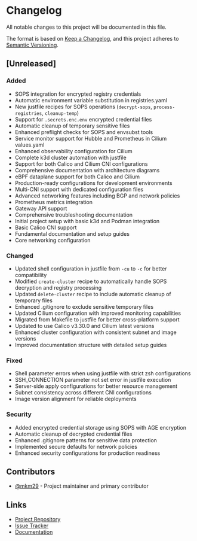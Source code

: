 # Changelog

All notable changes to this project will be documented in this file.

The format is based on [Keep a Changelog](https://keepachangelog.com/en/1.1.0/),
and this project adheres to [Semantic Versioning](https://semver.org/spec/v2.0.0.html).

## [Unreleased]

### Added

- SOPS integration for encrypted registry credentials
- Automatic environment variable substitution in registries.yaml
- New justfile recipes for SOPS operations (`decrypt-sops`, `process-registries`, `cleanup-temp`)
- Support for `.secrets.enc.env` encrypted credential files
- Automatic cleanup of temporary sensitive files
- Enhanced preflight checks for SOPS and envsubst tools
- Service monitor support for Hubble and Prometheus in Cilium values.yaml
- Enhanced observability configuration for Cilium
- Complete k3d cluster automation with justfile
- Support for both Calico and Cilium CNI configurations
- Comprehensive documentation with architecture diagrams
- eBPF dataplane support for both Calico and Cilium
- Production-ready configurations for development environments
- Multi-CNI support with dedicated configuration files
- Advanced networking features including BGP and network policies
- Prometheus metrics integration
- Gateway API support
- Comprehensive troubleshooting documentation
- Initial project setup with basic k3d and Podman integration
- Basic Calico CNI support
- Fundamental documentation and setup guides
- Core networking configuration

### Changed

- Updated shell configuration in justfile from `-cu` to `-c` for better compatibility
- Modified `create-cluster` recipe to automatically handle SOPS decryption and registry processing
- Updated `delete-cluster` recipe to include automatic cleanup of temporary files
- Enhanced .gitignore to exclude sensitive temporary files
- Updated Cilium configuration with improved monitoring capabilities
- Migrated from Makefile to justfile for better cross-platform support
- Updated to use Calico v3.30.0 and Cilium latest versions
- Enhanced cluster configuration with consistent subnet and image versions
- Improved documentation structure with detailed setup guides

### Fixed

- Shell parameter errors when using justfile with strict zsh configurations
- SSH_CONNECTION parameter not set error in justfile execution
- Server-side apply configurations for better resource management
- Subnet consistency across different CNI configurations
- Image version alignment for reliable deployments

### Security

- Added encrypted credential storage using SOPS with AGE encryption
- Automatic cleanup of decrypted credential files
- Enhanced .gitignore patterns for sensitive data protection
- Implemented secure defaults for network policies
- Enhanced security configurations for production readiness

## Contributors

- [@mkm29](https://github.com/mkm29) - Project maintainer and primary contributor

## Links

- [Project Repository](https://github.com/mkm29/k3d-cilium)
- [Issue Tracker](https://github.com/mkm29/k3d-cilium/issues)
- [Documentation](https://github.com/mkm29/k3d-cilium/blob/main/README.md)